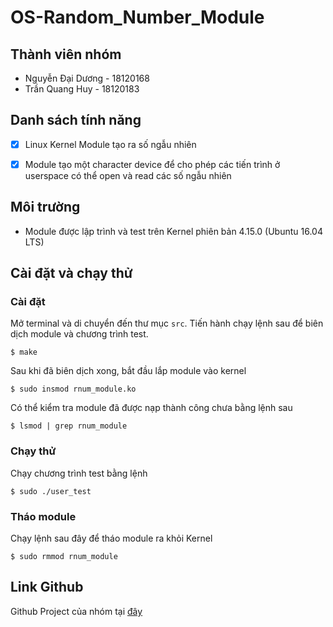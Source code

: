 # OS-Random_Number_Module
## Thành viên nhóm
- Nguyễn Đại Dương - 18120168
- Trần Quang Huy - 18120183
## Danh sách tính năng
- [x] Linux Kernel Module tạo ra số ngẫu nhiên

- [x] Module tạo một character device để cho phép các tiến trình ở userspace có thể open và read các số ngẫu nhiên
## Môi trường
- Module được lập trình và test trên Kernel phiên bản 4.15.0 (Ubuntu 16.04 LTS)
## Cài đặt và chạy thử
### Cài đặt
Mở terminal và di chuyển đến thư mục `src`. Tiến hành chạy lệnh sau để biên dịch module và chương trình test.
```
$ make
```
Sau khi đã biên dịch xong, bắt đầu lắp module vào kernel
```
$ sudo insmod rnum_module.ko
```
Có thể kiểm tra module đã được nạp thành công chưa bằng lệnh sau
```
$ lsmod | grep rnum_module
```
### Chạy thử
Chạy chương trình test bằng lệnh
```
$ sudo ./user_test
```
### Tháo module
Chạy lệnh sau đây để tháo module ra khỏi Kernel
```
$ sudo rmmod rnum_module
```
## Link Github
Github Project của nhóm tại [đây](https://github.com/l4zyc0d3r/OS-Random_Number_Module)